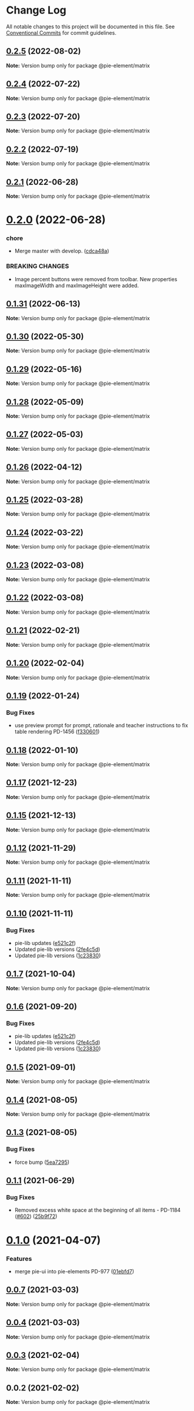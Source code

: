 # Change Log

All notable changes to this project will be documented in this file.
See [Conventional Commits](https://conventionalcommits.org) for commit guidelines.

## [0.2.5](https://github.com/pie-framework/pie-elements/compare/@pie-element/matrix@0.2.4...@pie-element/matrix@0.2.5) (2022-08-02)

**Note:** Version bump only for package @pie-element/matrix





## [0.2.4](https://github.com/pie-framework/pie-elements/compare/@pie-element/matrix@0.2.3...@pie-element/matrix@0.2.4) (2022-07-22)

**Note:** Version bump only for package @pie-element/matrix





## [0.2.3](https://github.com/pie-framework/pie-elements/compare/@pie-element/matrix@0.2.2...@pie-element/matrix@0.2.3) (2022-07-20)

**Note:** Version bump only for package @pie-element/matrix





## [0.2.2](https://github.com/pie-framework/pie-elements/compare/@pie-element/matrix@0.2.1...@pie-element/matrix@0.2.2) (2022-07-19)

**Note:** Version bump only for package @pie-element/matrix





## [0.2.1](https://github.com/pie-framework/pie-elements/compare/@pie-element/matrix@0.2.0...@pie-element/matrix@0.2.1) (2022-06-28)

**Note:** Version bump only for package @pie-element/matrix





# [0.2.0](https://github.com/pie-framework/pie-elements/compare/@pie-element/matrix@0.1.31...@pie-element/matrix@0.2.0) (2022-06-28)


### chore

* Merge master with develop. ([cdca48a](https://github.com/pie-framework/pie-elements/commit/cdca48abaa1d4179e4a961e13d171e14b7ed2444))


### BREAKING CHANGES

* Image percent buttons were removed from toolbar.
New properties maxImageWidth and maxImageHeight were added.





## [0.1.31](https://github.com/pie-framework/pie-elements/compare/@pie-element/matrix@0.1.30...@pie-element/matrix@0.1.31) (2022-06-13)

**Note:** Version bump only for package @pie-element/matrix





## [0.1.30](https://github.com/pie-framework/pie-elements/compare/@pie-element/matrix@0.1.29...@pie-element/matrix@0.1.30) (2022-05-30)

**Note:** Version bump only for package @pie-element/matrix





## [0.1.29](https://github.com/pie-framework/pie-elements/compare/@pie-element/matrix@0.1.28...@pie-element/matrix@0.1.29) (2022-05-16)

**Note:** Version bump only for package @pie-element/matrix





## [0.1.28](https://github.com/pie-framework/pie-elements/compare/@pie-element/matrix@0.1.27...@pie-element/matrix@0.1.28) (2022-05-09)

**Note:** Version bump only for package @pie-element/matrix





## [0.1.27](https://github.com/pie-framework/pie-elements/compare/@pie-element/matrix@0.1.26...@pie-element/matrix@0.1.27) (2022-05-03)

**Note:** Version bump only for package @pie-element/matrix





## [0.1.26](https://github.com/pie-framework/pie-elements/compare/@pie-element/matrix@0.1.25...@pie-element/matrix@0.1.26) (2022-04-12)

**Note:** Version bump only for package @pie-element/matrix





## [0.1.25](https://github.com/pie-framework/pie-elements/compare/@pie-element/matrix@0.1.24...@pie-element/matrix@0.1.25) (2022-03-28)

**Note:** Version bump only for package @pie-element/matrix





## [0.1.24](https://github.com/pie-framework/pie-elements/compare/@pie-element/matrix@0.1.23...@pie-element/matrix@0.1.24) (2022-03-22)

**Note:** Version bump only for package @pie-element/matrix





## [0.1.23](https://github.com/pie-framework/pie-elements/compare/@pie-element/matrix@0.1.22...@pie-element/matrix@0.1.23) (2022-03-08)

**Note:** Version bump only for package @pie-element/matrix





## [0.1.22](https://github.com/pie-framework/pie-elements/compare/@pie-element/matrix@0.1.21...@pie-element/matrix@0.1.22) (2022-03-08)

**Note:** Version bump only for package @pie-element/matrix





## [0.1.21](https://github.com/pie-framework/pie-elements/compare/@pie-element/matrix@0.1.20...@pie-element/matrix@0.1.21) (2022-02-21)

**Note:** Version bump only for package @pie-element/matrix





## [0.1.20](https://github.com/pie-framework/pie-elements/compare/@pie-element/matrix@0.1.19...@pie-element/matrix@0.1.20) (2022-02-04)

**Note:** Version bump only for package @pie-element/matrix





## [0.1.19](https://github.com/pie-framework/pie-elements/compare/@pie-element/matrix@0.1.18...@pie-element/matrix@0.1.19) (2022-01-24)


### Bug Fixes

* use preview prompt for prompt, rationale and teacher instructions to fix table rendering PD-1456 ([f330601](https://github.com/pie-framework/pie-elements/commit/f3306019a2d1c8ce3e2783823dfe9ef0a0394e4f))





## [0.1.18](https://github.com/pie-framework/pie-elements/compare/@pie-element/matrix@0.1.17...@pie-element/matrix@0.1.18) (2022-01-10)

**Note:** Version bump only for package @pie-element/matrix





## [0.1.17](https://github.com/pie-framework/pie-elements/compare/@pie-element/matrix@0.1.16...@pie-element/matrix@0.1.17) (2021-12-23)

**Note:** Version bump only for package @pie-element/matrix





## [0.1.15](https://github.com/pie-framework/pie-elements/compare/@pie-element/matrix@0.1.14...@pie-element/matrix@0.1.15) (2021-12-13)

**Note:** Version bump only for package @pie-element/matrix





## [0.1.12](https://github.com/pie-framework/pie-elements/compare/@pie-element/matrix@0.1.11...@pie-element/matrix@0.1.12) (2021-11-29)

**Note:** Version bump only for package @pie-element/matrix





## [0.1.11](https://github.com/pie-framework/pie-elements/compare/@pie-element/matrix@0.1.7...@pie-element/matrix@0.1.11) (2021-11-11)

**Note:** Version bump only for package @pie-element/matrix





## [0.1.10](https://github.com/pie-framework/pie-elements/compare/@pie-element/matrix@0.1.3...@pie-element/matrix@0.1.10) (2021-11-11)


### Bug Fixes

* pie-lib updates ([e521c2f](https://github.com/pie-framework/pie-elements/commit/e521c2f1a44aa7f3e14f82a1cee05ceb484ed0a6))
* Updated pie-lib versions ([2fe4c5d](https://github.com/pie-framework/pie-elements/commit/2fe4c5d0be2d40f5fdb34815855695a7f1087f56))
* Updated pie-lib versions ([1c23830](https://github.com/pie-framework/pie-elements/commit/1c23830fc75d1de5f7bb3bb16de3c665ae5fa350))






## [0.1.7](https://github.com/pie-framework/pie-elements/compare/@pie-element/matrix@0.1.6...@pie-element/matrix@0.1.7) (2021-10-04)

**Note:** Version bump only for package @pie-element/matrix





## [0.1.6](https://github.com/pie-framework/pie-elements/compare/@pie-element/matrix@0.1.5...@pie-element/matrix@0.1.6) (2021-09-20)


### Bug Fixes

* pie-lib updates ([e521c2f](https://github.com/pie-framework/pie-elements/commit/e521c2f1a44aa7f3e14f82a1cee05ceb484ed0a6))
* Updated pie-lib versions ([2fe4c5d](https://github.com/pie-framework/pie-elements/commit/2fe4c5d0be2d40f5fdb34815855695a7f1087f56))
* Updated pie-lib versions ([1c23830](https://github.com/pie-framework/pie-elements/commit/1c23830fc75d1de5f7bb3bb16de3c665ae5fa350))





## [0.1.5](https://github.com/pie-framework/pie-elements/compare/@pie-element/matrix@0.1.4...@pie-element/matrix@0.1.5) (2021-09-01)

**Note:** Version bump only for package @pie-element/matrix





## [0.1.4](https://github.com/pie-framework/pie-elements/compare/@pie-element/matrix@0.1.3...@pie-element/matrix@0.1.4) (2021-08-05)

**Note:** Version bump only for package @pie-element/matrix





## [0.1.3](https://github.com/pie-framework/pie-elements/compare/@pie-element/matrix@0.1.1...@pie-element/matrix@0.1.3) (2021-08-05)


### Bug Fixes

* force bump ([5ea7295](https://github.com/pie-framework/pie-elements/commit/5ea7295e4755fbc492a76e7ec69e5fc35b196919))





## [0.1.1](https://github.com/pie-framework/pie-elements/compare/@pie-element/matrix@0.1.0...@pie-element/matrix@0.1.1) (2021-06-29)


### Bug Fixes

* Removed excess white space at the beginning of all items - PD-1184 ([#602](https://github.com/pie-framework/pie-elements/issues/602)) ([25b9f72](https://github.com/pie-framework/pie-elements/commit/25b9f72d2fe73bd46ea1a5c3611ff82eef3efb84))





# [0.1.0](https://github.com/pie-framework/pie-elements/compare/@pie-element/matrix@0.0.7...@pie-element/matrix@0.1.0) (2021-04-07)


### Features

* merge pie-ui into pie-elements PD-977 ([01ebfd7](https://github.com/pie-framework/pie-elements/commit/01ebfd7ce98b041dd0573575efd8b6da03f22162))





## [0.0.7](https://github.com/pie-framework/pie-elements/compare/@pie-element/matrix@0.0.4...@pie-element/matrix@0.0.7) (2021-03-03)

**Note:** Version bump only for package @pie-element/matrix





## [0.0.4](https://github.com/pie-framework/pie-elements/compare/@pie-element/matrix@0.0.3...@pie-element/matrix@0.0.4) (2021-03-03)

**Note:** Version bump only for package @pie-element/matrix





## [0.0.3](https://github.com/pie-framework/pie-elements/compare/@pie-element/matrix@0.0.2...@pie-element/matrix@0.0.3) (2021-02-04)

**Note:** Version bump only for package @pie-element/matrix





## 0.0.2 (2021-02-02)

**Note:** Version bump only for package @pie-element/matrix
